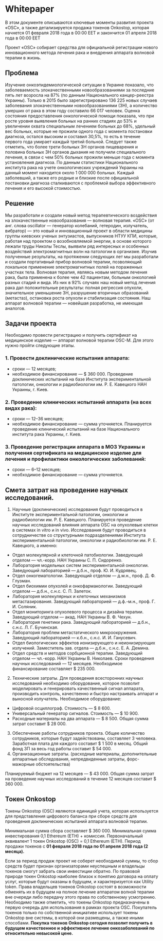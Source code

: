 # Whitepaper
В этом документе описываются ключевые моменты развития проекта «OSC», а также детализируется продажа токенов Onkostop, которая начнется 01 февраля 2018 года в 00:00 EET и закончится 01 апреля 2018 года в 00:00 EET

Проект «OSC» собирает средства для официальной регистрации нового инновационного метода лечения рака и внедрения аппарата волновой терапии в жизнь.

## Проблема
Изучение онкоэпидемиологической ситуации в Украине показало, что заболеваемость злокачественными новообразованиями за последние пять лет возросла на 87% (по данным Национального канцер-реестра Украины).
Только в 2015 было зарегистрировано 136 225 новых случаев заболевания злокачественными новообразованиями (ЗН), а количество умерших от рака в этом году составило 66 017 человек.
Оценка состояния предоставления онкологической помощи показала, что при росте уровня выявления больных на ранних стадиях до 53% и увеличении охвата специальным лечением больных до 68%, удельный вес больных, которые не прожили одного года с момента постановки диагноза, остался высоким и составил 30,5%, то есть в течение первого года умирает каждый третий больной.
Следует также отметить, что более трети больных ЗН органов пищеварения и половина больных ЗН органов дыхания не получили специального лечения, в связи с чем 50% больных прожили меньше года с момента установления диагноза.
По данным статистики Национального института рака на учете онкологических учреждений Украины на данный момент находится около 1 000 000 больных.
Каждый заболевший, а также его родные и близкие после официальной постановки диагноза сталкиваются с проблемой выбора эффективного лечения и его высокой стоимостью.

## Решение
Мы разработали и создали новый метод терапевтического воздействия на злокачественные новообразования — волновая терапия. «OSC» (от анг. слова oscillator — генератор колебаний, гетеродин, излучатель, вибратор) — это новый и инновационный проект в области медицины группы киевских ученых энтузиастов, выпускников НТУУ КПИ, которые, работая над проектом о возобновляемой энергии, в основе которого лежали труды Николы Теслы, выявили ряд интересных и особенных воздействий электромагнитных волн на патологии в организме. Изучив полученные результаты, на протяжении следующих лет мы разработали и создали портативный прибор волновой терапии, позволяющий локальное применение электромагнитных полей на пораженных участках тела. Волновая терапия, являясь новым методом лечения рака, была применена к более чем 42 пациентам, больным онкологией разных стадий и вида. Из них в 92% случаях наш новый метод лечения рака дал положительные результаты: полная регрессия опухоли, значительное уменьшение ЗН, разрушение вторичных образований (метастаз), остановка роста опухоли и стабилизация состояния. Наш аппарат волновой терапии — новейшая разработка, не имеющая аналогов.

## Задачи проекта
Необходимо провести регистрацию и получить сертификат на медицинское изделие — аппарат волновой терапии OSC-M.
Для этого нужно пройти следующие этапы.
### 1. Провести доклинические испытания аппарата:
* сроки — 12 месяцев;
* необходимое финансирование — $ 360 000.
Проведение доклинических испытаний на базе Института экспериментальной патологии, онкологии и радиобиологии им. Р. Е. Кавецкого НАН Украины, г. Киев.
### 2. Проведение клинических испытаний аппарата (на всех видах рака):
* сроки — 12–36 месяцев;
* необходимое финансирование — сумма уточняется.
Планируется проведение клинический испытаний на базе Национального института рака Украины, г. Киев.
### 3. Проведение регистрации аппарата в МОЗ Украины и получения сертификата на медицинское изделие для лечения и профилактики онкологических заболеваний:
* сроки — 6–12 месяцев;
* необходимое финансирование — сумма уточняется.

## Смета затрат на проведение научных исследований.
1. Научные (доклинические) исследования будут проводиться в Институте экспериментальной патологии, онкологии и радиобиологии им. Р. Е. Кавецкого.
Планируется проведение научных исследований  влияния аппарата OSC на опухолевые клетки в системах in vitro и in vivo.
Исследования будут проводиться в сотрудничестве со структурными подразделениями Института экспериментальной патологии, онкологии и радиобиологии им. Р. Е. Кавецкого, а именно:
+ Отдел молекулярной и клеточной патобиологии. Заведующий отделом — чл.-корр. НАН Украины С. П. Сидоренко.
+ Лаборатория модельных систем экспериментальной онкологии. Заведующий лабораторией — д.б.н., проф. Ю. И. Кудрявец.
+ Отдел онкогематологии. Заведующий отделом — д.м.н., проф. Д. Ф. Глузман.
+ Отдел биохимии опухолей и онкофармакологии. Заведующий отделом — д.б.н., с.н.с. С. П. Залеток.
+ Лаборатория молекулярных и клеточных механизмов метастазирования. Заведующий лабораторией — д.ф.-м.н., проф. Г. И. Соляник.
+ Отдел мониторинга опухолевого процесса и дизайна терапии. Заведующий отделом — акад. НАН Украины В. Ф. Чехун.
+ Лаборатория генетики рака. Заведующий лабораторией — д.б.н., с.н.с. Л. Г. Бучинская.
+ Лаборатория проблем метастатического микроокружения. Заведующий лабораторией — к.б.н., с.н.с. И. И. Ганусевич.
+ Отдел биологических эффектов ионизирующего и неионизирующих излучений. Заместитель зав. отдела — д.б.н., с.н.с. Е. А. Демина.
+ Отдел средств и методов сорбционной терапии. Заведующий отделом — чл.-корр. НАН Украины В. Николаев.
Сроки проведения научных исследований — 12 месяцев.
Необходимое финансирование составляет $ 235 000.
2. Технические затраты.
Для проведения всесторонних научных исследований необходимо оборудование, которое позволит моделировать и генерировать качественный сигнал аппарата, производить контроль, качественно и быстро настраивать аппарат и выносной излучатель. 
Необходимое оборудование:
+ Цифровой осциллограф. Стоимость — $ 8 600.
+ Универсальный генератор сигналов. Стоимость — $ 10 900.
+ Расходные материалы на два аппарата — $ 8 500.
Общая сумма затрат составит $ 28 000.
3. Обеспечение работы сотрудников проекта.
Общее количество сотрудников, которые будут задействованы, составляет 3 человека.
Заработная плата для каждого составит $ 1 500 в месяц.
Общий фонд ЗП за весь год  работы составит $ 54 000.  
4. Организационные затраты. (расходные материалы, дополнительные аппаратные обследования, непредвиденные затраты, форс-мажорные обстоятельства)

Планируемый бюджет на 12 месяцев — $ 43 000.
Общая сумма затрат на проведение научных исследований в течение 12 месяцев составит $ 360 000.

## Токен Onkostop
Токены Onkostop (OSC) являются единицей учета, которая используется для представления цифрового баланса при сборе средств для проведения доклинических испытаний аппарата волновой терапии.

Минимальная сумма сбора составляет $ 360 000.
Минимальная сумма инвестирования 0,1 Ethereum (ETH) + комиссия.
Первоначальный эквивалент 1 токен Onkostop (OSC) = 0,1 Ethereum (ETH).
Период продажи токенов с **01 февраля 2018 года по 01 апреля 2018 года (2 месяца).**

Если за период продаж проект не соберет необходимой суммы, то сбор средств будет признан организаторами неуспешным и владельцы токенов смогут забрать свои инвестиции обратно.
По правовой природе токен Onkostop наиболее близок к понятию договора на оплату услуг, которые будут оказаны в будущем, и характеризуется как Utility token.
Права владельцев токенов Onkostop состоят в возможности обменять их в будущем на полное лечение аппаратом волной терапии вне очереди либо передачу этого права по собственному усмотрению.
Необходимо также отметить, что токены Onkostop предназначены в первую очередь для использования в рамках проекта OSC.
Покупатель токенов только по собственной инициативе использует токены Onkostop вне системы, в которой они размещены, а также иными способами.
**Покупка токенов Onkostop сегодня позволит получить в будущем качественное и эффективное лечение онкозаболеваний по относительно невысокой цене.**
